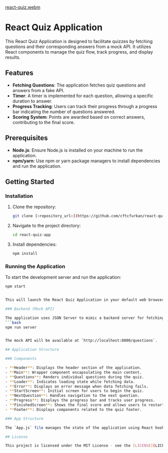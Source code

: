 [react-quiz.webm](https://github.com/cftcfurkan/react-quiz/assets/90473630/8d2b583b-4c68-4a09-a7b0-02b6f264123c)

# React Quiz Application

This React Quiz Application is designed to facilitate quizzes by fetching questions and their corresponding answers from a mock API. It utilizes React components to manage the quiz flow, track progress, and display results.

## Features

- **Fetching Questions**: The application fetches quiz questions and answers from a fake API.
- **Timer**: A timer is implemented for each question, allowing a specific duration to answer.
- **Progress Tracking**: Users can track their progress through a progress bar indicating the number of questions answered.
- **Scoring System**: Points are awarded based on correct answers, contributing to the final score.

## Prerequisites

- **Node.js**: Ensure Node.js is installed on your machine to run the application.
- **npm/yarn**: Use npm or yarn package managers to install dependencies and run the application.

## Getting Started

### Installation

1. Clone the repository:
   ```bash
   git clone [<repository_url>](https://github.com/cftcfurkan/react-quiz.git)
2. Navigate to the project directory:
   ```bash
   cd react-quiz-app
4. Install dependencies:
   ```bash
   npm install

### Running the Application

To start the development server and run the application:
   ```bash
   npm start


This will launch the React Quiz Application in your default web browser.

### Backend (Mock API)

The application uses JSON Server to mimic a backend server for fetching questions. Run the following script to start the mock API:
  ```bash
  npm run server


The mock API will be available at `http://localhost:8000/questions`.

## Application Structure

### Components

- **Header**: Displays the header section of the application.
- **Main**: Wrapper component encapsulating the main content.
- **Questions**: Renders individual questions during the quiz.
- **Loader**: Indicates loading state while fetching data.
- **Error**: Displays an error message when data fetching fails.
- **StartScreen**: Initial screen for users to begin the quiz.
- **NextQuestion**: Handles navigation to the next question.
- **Progress**: Displays the progress bar and tracks user progress.
- **FinishedScreen**: Shows the final score and allows users to restart the quiz.
- **Footer**: Displays components related to the quiz footer.

### App Structure

The `App.js` file manages the state of the application using React hooks (`useReducer`, `useEffect`). It coordinates the rendering of components based on different states (`loading`, `ready`, `active`, `finished`) and dispatches actions accordingly.

## License

This project is licensed under the MIT License - see the [LICENSE](LICENSE) file for details.
